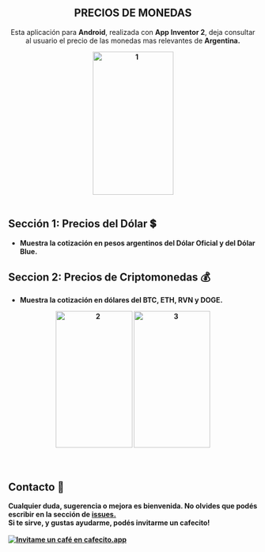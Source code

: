 <div>
<h2 align="center">PRECIOS DE MONEDAS</h2>
  
<div align="center">  
  <p>
     Esta aplicación para <strong>Android</strong>, realizada con <b>App Inventor 2</b>, deja consultar al usuario el precio de las monedas mas relevantes de <strong> Argentina.
  </p>
    <div align="CENTER">
<img style="display: block; margin-left: auto; margin-right: auto;" src="https://i.ibb.co/VDsCN56/1.jpg" alt="1" width="163" height="289" border="0" /><br />
</div>
</div>

## Sección 1: Precios del Dólar 💲
- Muestra la cotización en pesos argentinos del <strong>Dólar Oficial</strong> y del <strong>Dólar Blue.
  
## Seccion 2: Precios de Criptomonedas 💰
- Muestra la cotización en dólares del <strong>BTC</strong>, <strong>ETH</strong>, <strong>RVN</strong> y <strong>DOGE.</strong>
  
<div align="CENTER"><a href="https://ibb.co/z5qgng2"><img src="https://i.ibb.co/ZJqrLrg/2.jpg" alt="2" width="155" height="276" border="0" /></a> <a href="https://ibb.co/L6kHSjC"><img src="https://i.ibb.co/5vMwTp5/3.jpg" alt="3" width="154" height="276" border="0" /></a><br /><br /></div>
<div style="text-align: left;" align="CENTER">&nbsp;</div>
</div>

## Contacto 🤝
Cualquier duda, sugerencia o mejora es bienvenida.
  No olvides que podés escribir en la sección de <a href="https://github.com/OmgCopito95/App-Precio-Monedas/issues"> issues. </a>
  <br>
  Si te sirve, y gustas ayudarme, podés invitarme un cafecito! <br><br>
  <a href='https://cafecito.app/omgcopito95' rel='noopener' target='_blank'><img srcset='https://cdn.cafecito.app/imgs/buttons/button_2.png 1x, https://cdn.cafecito.app/imgs/buttons/button_2_2x.png 2x, https://cdn.cafecito.app/imgs/buttons/button_2_3.75x.png 3.75x' src='https://cdn.cafecito.app/imgs/buttons/button_2.png' alt='Invitame un café en cafecito.app' /></a>
